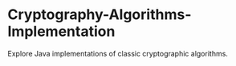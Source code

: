 # Cryptography-Algorithms-Implementation
Explore Java implementations of classic cryptographic algorithms.
